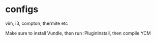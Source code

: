 # configs
vim, i3, compton, thermite etc

Make sure to install Vundle, then run :PluginInstall, then compile YCM
